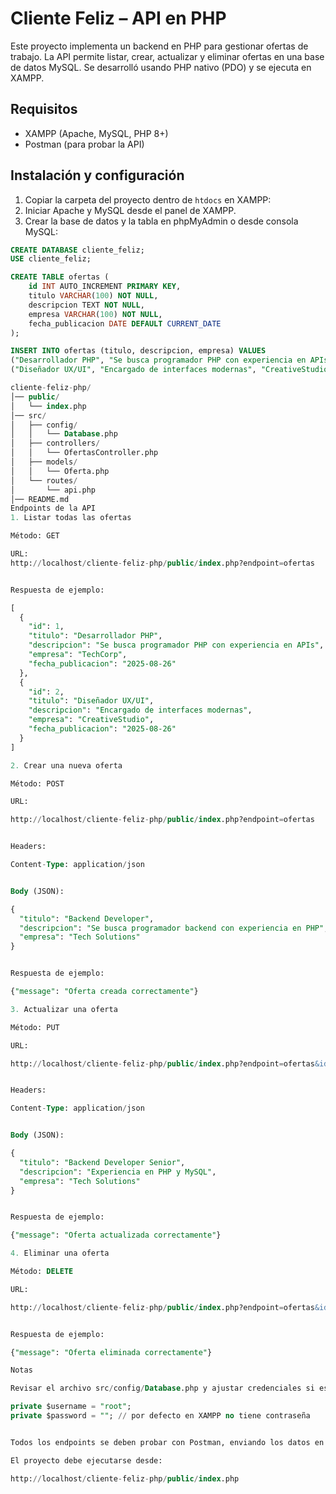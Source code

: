 # Cliente Feliz – API en PHP

Este proyecto implementa un backend en PHP para gestionar ofertas de trabajo. La API permite listar, crear, actualizar y eliminar ofertas en una base de datos MySQL. Se desarrolló usando PHP nativo (PDO) y se ejecuta en XAMPP.

## Requisitos
- XAMPP (Apache, MySQL, PHP 8+)
- Postman (para probar la API)

## Instalación y configuración
1. Copiar la carpeta del proyecto dentro de `htdocs` en XAMPP:
2. Iniciar Apache y MySQL desde el panel de XAMPP.
3. Crear la base de datos y la tabla en phpMyAdmin o desde consola MySQL:
```sql
CREATE DATABASE cliente_feliz;
USE cliente_feliz;

CREATE TABLE ofertas (
    id INT AUTO_INCREMENT PRIMARY KEY,
    titulo VARCHAR(100) NOT NULL,
    descripcion TEXT NOT NULL,
    empresa VARCHAR(100) NOT NULL,
    fecha_publicacion DATE DEFAULT CURRENT_DATE
);

INSERT INTO ofertas (titulo, descripcion, empresa) VALUES
("Desarrollador PHP", "Se busca programador PHP con experiencia en APIs", "TechCorp"),
("Diseñador UX/UI", "Encargado de interfaces modernas", "CreativeStudio");

cliente-feliz-php/
│── public/
│   └── index.php
│── src/
│   ├── config/
│   │   └── Database.php
│   ├── controllers/
│   │   └── OfertasController.php
│   ├── models/
│   │   └── Oferta.php
│   └── routes/
│       └── api.php
│── README.md
Endpoints de la API
1. Listar todas las ofertas

Método: GET

URL:
http://localhost/cliente-feliz-php/public/index.php?endpoint=ofertas


Respuesta de ejemplo:

[
  {
    "id": 1,
    "titulo": "Desarrollador PHP",
    "descripcion": "Se busca programador PHP con experiencia en APIs",
    "empresa": "TechCorp",
    "fecha_publicacion": "2025-08-26"
  },
  {
    "id": 2,
    "titulo": "Diseñador UX/UI",
    "descripcion": "Encargado de interfaces modernas",
    "empresa": "CreativeStudio",
    "fecha_publicacion": "2025-08-26"
  }
]

2. Crear una nueva oferta

Método: POST

URL:

http://localhost/cliente-feliz-php/public/index.php?endpoint=ofertas


Headers:

Content-Type: application/json


Body (JSON):

{
  "titulo": "Backend Developer",
  "descripcion": "Se busca programador backend con experiencia en PHP",
  "empresa": "Tech Solutions"
}


Respuesta de ejemplo:

{"message": "Oferta creada correctamente"}

3. Actualizar una oferta

Método: PUT

URL:

http://localhost/cliente-feliz-php/public/index.php?endpoint=ofertas&id=1


Headers:

Content-Type: application/json


Body (JSON):

{
  "titulo": "Backend Developer Senior",
  "descripcion": "Experiencia en PHP y MySQL",
  "empresa": "Tech Solutions"
}


Respuesta de ejemplo:

{"message": "Oferta actualizada correctamente"}

4. Eliminar una oferta

Método: DELETE

URL:

http://localhost/cliente-feliz-php/public/index.php?endpoint=ofertas&id=1


Respuesta de ejemplo:

{"message": "Oferta eliminada correctamente"}

Notas

Revisar el archivo src/config/Database.php y ajustar credenciales si es necesario:

private $username = "root"; 
private $password = ""; // por defecto en XAMPP no tiene contraseña


Todos los endpoints se deben probar con Postman, enviando los datos en formato JSON.

El proyecto debe ejecutarse desde:

http://localhost/cliente-feliz-php/public/index.php